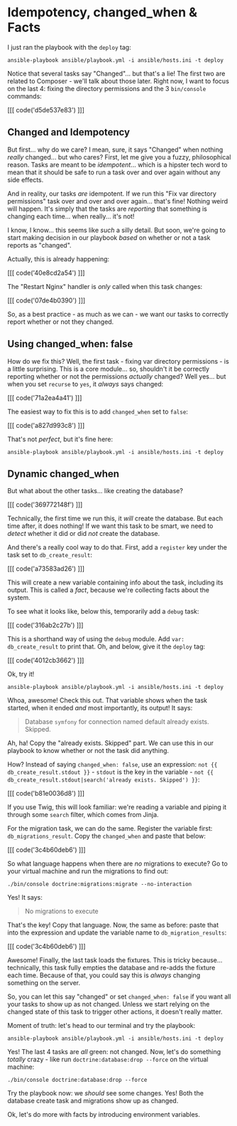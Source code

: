 # Idempotency, changed_when & Facts

I just ran the playbook with the `deploy` tag:

```terminal
ansible-playbook ansible/playbook.yml -i ansible/hosts.ini -t deploy
```

Notice that several tasks say "Changed"... but that's a lie! The first two
are related to Composer - we'll talk about those later. Right now, I want to focus
on the last 4: fixing the directory permissions and the 3 `bin/console` commands:

[[[ code('d5de537e83') ]]]

## Changed and Idempotency

But first... why do we care? I mean, sure, it says "Changed" when nothing *really*
changed... but who cares? First, let me give you a fuzzy, philosophical reason.
Tasks are meant to be *idempotent*... which is a hipster tech word to mean that it
should be safe to run a task over and over again without any side effects.

And in reality, our tasks *are* idempotent. If we run this "Fix var directory permissions"
task over and over and over again... that's fine! Nothing weird will happen. It's
simply that the tasks are *reporting* that something is changing each time... when
really... it's not!

I know, I know... this seems like *such* a silly detail. But soon, we're going to
start making decision in our playbook *based* on whether or not a task reports
as "changed".

Actually, this is already happening:

[[[ code('40e8cd2a54') ]]]

The "Restart Nginx" handler is *only* called when this task changes:

[[[ code('07de4b0390') ]]]

So, as a best practice - as much as we can - we want our tasks to correctly report
whether or not they changed.

## Using changed_when: false

How do we fix this? Well, the first task - fixing var directory permissions - is
a little surprising. This is a core module... so, shouldn't it be correctly reporting
whether or not the permissions *actually* changed? Well yes... but when you set
`recurse` to `yes`, it *always* says changed:

[[[ code('71a2ea4a41') ]]]

The easiest way to fix this is to add `changed_when` set to `false`:

[[[ code('a827d993c8') ]]]

That's not *perfect*, but it's fine here:

```terminal
ansible-playbook ansible/playbook.yml -i ansible/hosts.ini -t deploy
```

## Dynamic changed_when

But what about the other tasks... like creating the database?

[[[ code('369772148f') ]]]

Technically, the first time we run this, it *will* create the database. But each
time after, it does nothing! If we want this task to be smart, we need to *detect*
whether it did or did *not* create the database.

And there's a really cool way to do that. First, add a `register` key under the
task set to `db_create_result`:

[[[ code('a73583ad26') ]]]

This will create a new variable containing info about the task, including its output.
This is called a *fact*, because we're collecting facts about the system.

To see what it looks like, below this, temporarily add a `debug` task:

[[[ code('316ab2c27b') ]]]

This is a shorthand way of using the `debug` module. Add `var: db_create_result`
to print that. Oh, and below, give it the `deploy` tag:

[[[ code('4012cb3662') ]]]

Ok, try it!

```terminal
ansible-playbook ansible/playbook.yml -i ansible/hosts.ini -t deploy
```

Whoa, awesome! Check this out. That variable shows when the task started, when it
ended *and* most importantly, its output! It says:

> Database `symfony` for connection named default already exists. Skipped.

Ah, ha! Copy the "already exists. Skipped" part. We can use this in our playbook
to know whether or not the task did anything.

How? Instead of saying `changed_when: false`, use an expression:
`not {{ db_create_result.stdout }}` - `stdout` is the key in the variable - 
`not {{ db_create_result.stdout|search('already exists. Skipped') }}`:

[[[ code('b81e0036d8') ]]]

If you use Twig, this will look familiar: we're reading a variable and piping it
through some `search` filter, which comes from Jinja.

For the migration task, we can do the same. Register the variable first: `db_migrations_result`.
Copy the `changed_when` and paste that below:

[[[ code('3c4b60deb6') ]]]

So what language happens when there are *no* migrations to execute? Go to your virtual
machine and run the migrations to find out:

```terminal
./bin/console doctrine:migrations:migrate --no-interaction
```

Yes! It says:

> No migrations to execute

That's the key! Copy that language. Now, the same as before: paste that into the
expression and update the variable name to `db_migration_results`:

[[[ code('3c4b60deb6') ]]]

Awesome! Finally, the last task loads the fixtures. This is tricky because... technically,
this task fully empties the database and re-adds the fixture each time. Because
of that, you could say this is *always* changing something on the server.

So, you can let this say "changed" or set `changed_when: false` if you want all
your tasks to show up as not changed. Unless we start relying on the changed state
of this task to trigger other actions, it doesn't really matter.

Moment of truth: let's head to our terminal and try the playbook:

```terminal
ansible-playbook ansible/playbook.yml -i ansible/hosts.ini -t deploy
```

Yes! The last 4 tasks are *all* green: not changed. Now, let's do something *totally*
crazy - like run `doctrine:database:drop --force` on the virtual machine:

```terminal
./bin/console doctrine:database:drop --force
```

Try the playbook now: we *should* see some changes. Yes! Both the database create
task and migrations show up as changed.

Ok, let's do more with facts by introducing environment variables.
